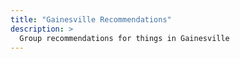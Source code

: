 ```yaml
---
title: "Gainesville Recommendations"
description: >
  Group recommendations for things in Gainesville
---
```


